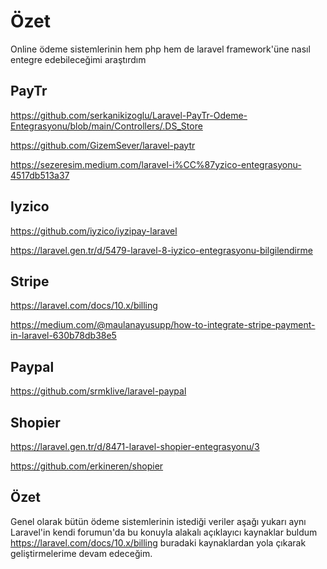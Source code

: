 # Özet

Online ödeme sistemlerinin hem php hem de laravel framework'üne nasıl entegre edebileceğimi araştırdım

## PayTr

https://github.com/serkanikizoglu/Laravel-PayTr-Odeme-Entegrasyonu/blob/main/Controllers/.DS_Store

https://github.com/GizemSever/laravel-paytr

https://sezeresim.medium.com/laravel-i%CC%87yzico-entegrasyonu-4517db513a37

## Iyzico

https://github.com/iyzico/iyzipay-laravel

https://laravel.gen.tr/d/5479-laravel-8-iyzico-entegrasyonu-bilgilendirme

## Stripe

https://laravel.com/docs/10.x/billing

https://medium.com/@maulanayusupp/how-to-integrate-stripe-payment-in-laravel-630b78db38e5

## Paypal

https://github.com/srmklive/laravel-paypal

## Shopier

https://laravel.gen.tr/d/8471-laravel-shopier-entegrasyonu/3

https://github.com/erkineren/shopier

## Özet

Genel olarak bütün ödeme sistemlerinin istediği veriler aşağı yukarı aynı Laravel'in kendi forumun'da bu konuyla alakalı açıklayıcı kaynaklar buldum https://laravel.com/docs/10.x/billing
buradaki kaynaklardan yola çıkarak geliştirmelerime devam edeceğim.
